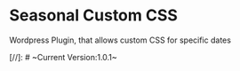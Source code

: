 # Seasonal Custom CSS
Wordpress Plugin, that allows custom CSS for specific dates

[//]: # ~Current Version:1.0.1~
